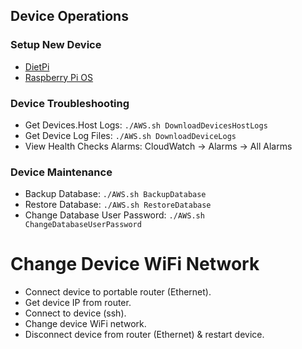 ## Device Operations

### Setup New Device
- [DietPi](DietPi.md#setup-new-device)
- [Raspberry Pi OS](RaspberryPi.md#setup-new-device)

### Device Troubleshooting
- Get Devices.Host Logs: `./AWS.sh DownloadDevicesHostLogs`
- Get Device Log Files: `./AWS.sh DownloadDeviceLogs`
- View Health Checks Alarms: CloudWatch -> Alarms -> All Alarms

### Device Maintenance
- Backup Database: `./AWS.sh BackupDatabase`
- Restore Database: `./AWS.sh RestoreDatabase`
- Change Database User Password: `./AWS.sh ChangeDatabaseUserPassword`

# Change Device WiFi Network
- Connect device to portable router (Ethernet).
- Get device IP from router.
- Connect to device (ssh).
- Change device WiFi network.
- Disconnect device from router (Ethernet) & restart device.